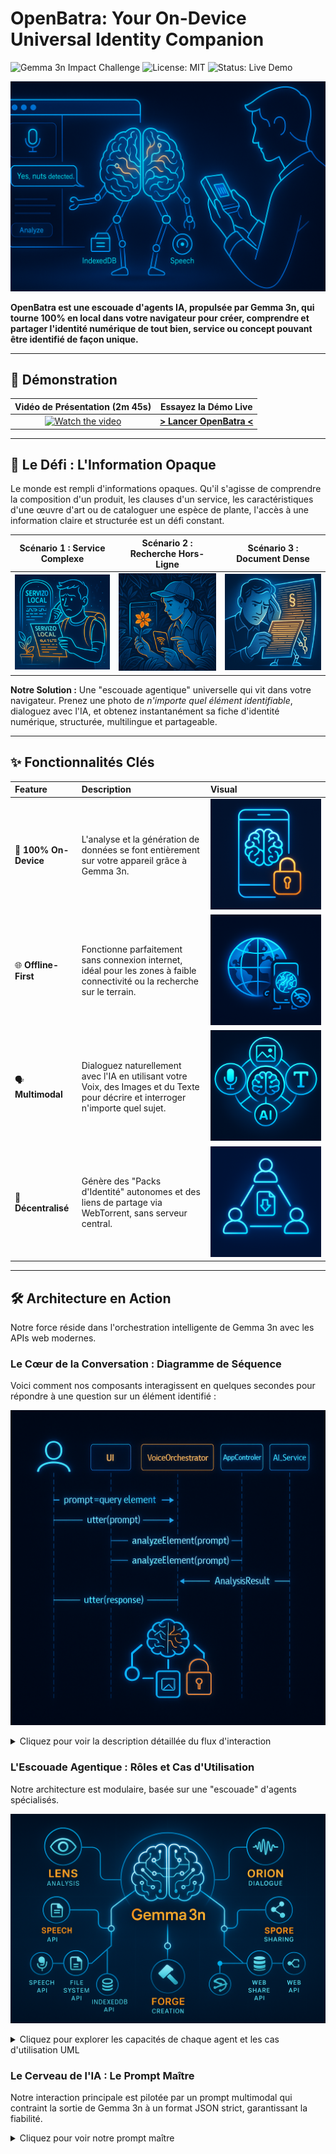 <!-- Titre et Badges : L'accroche professionnelle -->
# OpenBatra: Your On-Device Universal Identity Companion
![Gemma 3n Impact Challenge](https://img.shields.io/badge/Gemma_3n-Impact_Challenge-blue)
![License: MIT](https://img.shields.io/badge/License-MIT-yellow.svg)
![Status: Live Demo](https://img.shields.io/badge/status-live_demo-brightgreen)

<!-- Bannière Héroïque : L'image qui capture la vision -->
<p align="center">
  <img src="assets/hero-banner.png" alt="generate image: a hero banner for a GitHub project. A brain made of glowing neural networks is inside a browser side panel, helping a human user understand a complex object in the real world (a plant, a piece of art, a service contract). The brain has arms and legs made of interconnected Web API icons (Speech, File System, IndexedDB). The style is 'Blue-Glow Infographic': futuristic, clean, with blue and orange glowing accents, professional and clear. --ar 16:9">
</p>

<!-- Le Slogan : La vision en une phrase -->
**OpenBatra est une escouade d'agents IA, propulsée par Gemma 3n, qui tourne 100% en local dans votre navigateur pour créer, comprendre et partager l'identité numérique de tout bien, service ou concept pouvant être identifié de façon unique.**

---

<!-- Section 1 : Le "WOW FACTOR" (Priorité Absolue) -->
## 🚀 Démonstration

| Vidéo de Présentation (2m 45s) | Essayez la Démo Live |
| :---: | :---: |
| [![Watch the video](URL_DE_VOTRE_MINIATURE_VIDEO)](URL_DE_VOTRE_VIDEO_YOUTUBE) | [**> Lancer OpenBatra <**](URL_DE_VOTRE_DEMO_LIVE) |

---

<!-- Section 2 : La Vision (Cible le critère "Impact & Vision" - 40%) -->
## 🎯 Le Défi : L'Information Opaque

Le monde est rempli d'informations opaques. Qu'il s'agisse de comprendre la composition d'un produit, les clauses d'un service, les caractéristiques d'une œuvre d'art ou de cataloguer une espèce de plante, l'accès à une information claire et structurée est un défi constant.

| Scénario 1 : Service Complexe | Scénario 2 : Recherche Hors-Ligne | Scénario 3 : Document Dense |
| :---: | :---: | :---: |
| <img src="assets/vision-problem-1.png" alt="generate image: a tourist looking confused at a description of a local service written in a foreign language. The style is 'Blue-Glow Infographic': futuristic, clean, professional and clear. --ar 1:1"> | <img src="assets/vision-problem-2.png" alt="generate image: a botanist in a lush jungle, trying to identify a rare flower with a mobile device that shows a 'no signal' icon. The style is 'Blue-Glow Infographic': futuristic, clean, professional and clear. --ar 1:1"> | <img src="assets/vision-problem-3.png" alt="generate image: a person looking overwhelmed by a dense legal document or contract, highlighting the complexity of text. The style is 'Blue-Glow Infographic': futuristic, clean, professional and clear. --ar 1:1"> |

**Notre Solution :** Une "escouade agentique" universelle qui vit dans votre navigateur. Prenez une photo de *n'importe quel élément identifiable*, dialoguez avec l'IA, et obtenez instantanément sa fiche d'identité numérique, structurée, multilingue et partageable.

---

<!-- Section 3 : Les Piliers Techniques (Cible le critère "Profondeur Technique") -->
## ✨ Fonctionnalités Clés

| Feature | Description | Visual |
| :--- | :--- | :--- |
| 🧠 **100% On-Device** | L'analyse et la génération de données se font entièrement sur votre appareil grâce à Gemma 3n. | <img src="assets/feature-on-device.png" alt="generate image: an icon of a smartphone with a glowing brain logo on the screen. A padlock icon is superimposed, indicating security and privacy. No clouds or external servers are visible. The style is 'Blue-Glow Infographic': futuristic, clean, with blue and orange glowing accents, 2D vector art. --s 250"> |
| 🌐 **Offline-First** | Fonctionne parfaitement sans connexion internet, idéal pour les zones à faible connectivité ou la recherche sur le terrain. | <img src="assets/feature-offline.png" alt="generate image: an icon of a globe with a 'Wi-Fi off' symbol next to it. The globe is still functioning and glowing, representing full functionality without an internet connection. The style is 'Blue-Glow Infographic': futuristic, clean, 2D vector art. --s 250"> |
| 🗣️ **Multimodal** | Dialoguez naturellement avec l'IA en utilisant votre Voix, des Images et du Texte pour décrire et interroger n'importe quel sujet. | <img src="assets/feature-multimodal.png" alt="generate image: an icon of three interconnected circles containing icons for a microphone (voice), a picture (image), and the letter 'T' (text), all feeding into a central AI brain icon. The style is 'Blue-Glow Infographic': futuristic, clean, 2D vector art. --s 250"> |
| 🔗 **Décentralisé** | Génère des "Packs d'Identité" autonomes et des liens de partage via WebTorrent, sans serveur central. | <img src="assets/feature-decentralized.png" alt="generate image: an icon of a peer-to-peer network diagram, with nodes representing users directly sharing a data package icon between them, bypassing a central server. The style is 'Blue-Glow Infographic': futuristic, clean, 2D vector art. --s 250"> |

---

<!-- Section 4 : Comment ça Marche ? (La Preuve Technique en Profondeur) -->
## 🛠️ Architecture en Action

Notre force réside dans l'orchestration intelligente de Gemma 3n avec les APIs web modernes.

### Le Cœur de la Conversation : Diagramme de Séquence

Voici comment nos composants interagissent en quelques secondes pour répondre à une question sur un élément identifié :

<p align="center">
  <img src="assets/sequence-diagram.png" alt="generate image: a visually appealing rendering of a UML Sequence Diagram. The lifelines are: User, UI (SidePanel), VoiceOrchestrator, AppController, AI_Service. The diagram shows the flow of messages for analyzing an element. The style is 'Blue-Glow Infographic': futuristic, clean, professional, easy to read, with subtle color coding for different components. --ar 4:3">
</p>

<details>
  <summary>Cliquez pour voir la description détaillée du flux d'interaction</summary>
  
  #### Description Détaillée du Flux
  
  1.  **[User → UI]** L'utilisateur prend une photo de l'élément à identifier (un objet, un texte, une scène...).
  2.  **[UI → VoiceOrchestrator]** L'UI demande au `VoiceOrchestrator` de poser la question de contexte à l'utilisateur via la **Web Speech API (SpeechSynthesis)**.
  3.  **[User → VoiceOrchestrator]** L'utilisateur pose sa question vocalement (ex: "Quelles sont les clauses de résiliation de ce contrat ?"). L'audio est transcrit en texte via **SpeechRecognition**.
  4.  **[VoiceOrchestrator → AppController]** Le texte de la question est transmis au contrôleur principal.
  5.  **[AppController → AI_Service]** Le contrôleur appelle le service IA avec l'image et la question.
  6.  **[AI_Service]** Le service exécute le prompt `analyzeElement` sur **Gemma 3n**. Le modèle effectue l'OCR si nécessaire, l'analyse contextuelle de l'image et du texte, et génère un objet JSON structuré.
  7.  **[AI_Service → AppController]** Le résultat JSON est retourné.
  8.  **[AppController → UI & VoiceOrchestrator]** Le contrôleur dispatche le résultat. L'UI met en évidence l'information pertinente sur l'image et le `VoiceOrchestrator` annonce la réponse vocale.

</details>

### L'Escouade Agentique : Rôles et Cas d'Utilisation

Notre architecture est modulaire, basée sur une "escouade" d'agents spécialisés.

<p align="center">
  <img src="assets/squad-architecture.png" alt="generate image: a technical architecture diagram. A central Gemma 3n AI core is at the center. Four specialized 'agents' branch out from it: 'Lens (Analysis)' with an eye icon, 'Orion (Dialogue)' with a soundwave icon, 'Forge (Creation)' with a hammer icon, and 'Spore (Sharing)' with a network icon. Each agent connects to specific Web API icons. The style is 'Blue-Glow Infographic': clean, professional. --ar 16:9">
</p>

<details>
  <summary>Cliquez pour explorer les capacités de chaque agent et les cas d'utilisation UML</summary>
  
  - **Agent "Lens" (Analyse) :** Utilise Gemma 3n pour l'analyse multimodale et l'extraction de l'identité unique d'un élément.
    
    *Diagramme du Cas d'Utilisation "Identifier un Élément" :*
    
    <img src="assets/use-case-analyze.png" alt="generate image: a clear UML Use Case diagram for 'Identify an Element'. Actors 'User' and 'Accessibility User' interact with use cases like 'Take Photo', 'Ask Question Vocally', and 'Receive Vocal and Visual Feedback'. The style is 'Blue-Glow Infographic'. --ar 4:3">

  - **Agent "Orion" (Dialogue) :** Gère la conversation TTS/STT via la **Web Speech API**.
  
  - **Agent "Forge" (Création) :** Construit le "Pack d'Identité" final (`.zip`) avec **JSZip**.
  
  - **Agent "Spore" (Partage) :** Crée le torrent et le magnet link à partir du pack généré, via **WebTorrent**.

</details>

### Le Cerveau de l'IA : Le Prompt Maître

Notre interaction principale est pilotée par un prompt multimodal qui contraint la sortie de Gemma 3n à un format JSON strict, garantissant la fiabilité.

<details>
  <summary>Cliquez pour voir notre prompt maître</summary>

  ```text
  You are an expert multimodal AI assistant named "Lens". Your task is to meticulously analyze the provided image and answer the user's question to uniquely identify any object, service or concept depicted.

  You MUST respond ONLY with a single, valid JSON object that strictly adheres to the following JSON Schema. Do not add any conversational text or explanations. 

  ### JSON Schema to Follow:
  {
    "$schema": "http://json-schema.org/draft-07/schema#",
    "title": "AnalysisResult",
    "type": "object",
    "properties": {
      "humanReadableAnswer": { "type": "string" },
      "foundTerm": { "type": "string" },
      "contextSnippet": { "type": "string" },
      "confidenceScore": { "type": "number", "minimum": 0, "maximum": 1 },
      "boundingBox": {
        "type": "object",
        "properties": { "x": { "type": "number" }, "y": { "type": "number" }, "width": { "type": "number" }, "height": { "type": "number" } },
        "required": ["x", "y", "width", "height"]
      }
    },
    "required": ["humanReadableAnswer", "foundTerm", "confidenceScore", "boundingBox"]
  }

  --- INPUT ---
  Image: {{image}}
  User's Question: {{user_question}}